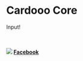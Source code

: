 Cardooo Core
===

Input!

<br><br>
**![](https://i.imgur.com/AnJYLLc.jpg) [Facebook](https://www.facebook.com/cardocardooo)**
